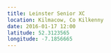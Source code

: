 ```yaml
---
title: Leinster Senior XC
location: Kilmacow, Co Kilkenny
date: 2016-01-17 12:00
latitude: 52.3123565
longitude: -7.1856665
---
```


